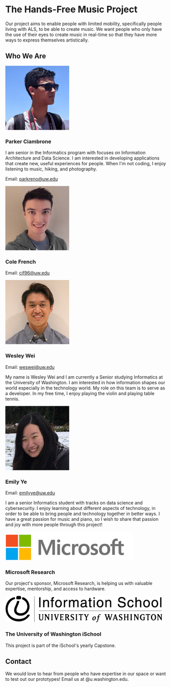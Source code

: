 # The Hands-Free Music Project

Our project aims to enable people with limited mobility, specifically people living with ALS, to be able to create music.  We want people who only have the use of their eyes to create music in real-time so that they have more ways to express themselves artistically.

## Who We Are

![](parker.png)
### Parker Ciambrone
I am senior in the Informatics program with focuses on Information Architecture and Data Science.  I am interested in developing applications that create new, useful experiences for people.  When I'm not coding, I enjoy listening to music, hiking, and photography.

Email: [parkreno@uw.edu](mailto:parkreno@uw.edu)


![](cole.png)
### Cole French

Email: [cjf96@uw.edu](mailto:cjf96@uw.edu)


![](wesley.png)
### Wesley Wei

Email: [weswei@uw.edu](mailto:weswei@uw.edu)

My name is Wesley Wei and I am currently a Senior studying Informatics at the University of Washington. I am interested in how information shapes our world especially in the technology world. My role on this team is to serve as a developer. In my free time, I enjoy playing the violin and playing table tennis.


![](emily.png)
### Emily Ye

Email: [emilyye@uw.edu](mailto:emilyye@uw.edu)

I am a senior Informatics student with tracks on data science and cybersecurity. I enjoy learning about different aspects of technology, in order to be able to bring people and technology together in better ways. I have a great passion for music and piano, so I wish to share that passion and joy with more people through this project!

![Microsoft Logo](MS.png)
### Microsoft Research
Our project's sponsor, Microsoft Research, is helping us with valuable expertise, mentorship, and access to hardware.

![University of Washington Information School Logo](iSchool_Primary_Black.png)
### The University of Washington iSchool
This project is part of the iSchool's yearly Capstone.

## Contact

We would love to hear from people who have expertise in our space or want to test out our prototypes!  Email us at <alias>@u.washington.edu.
